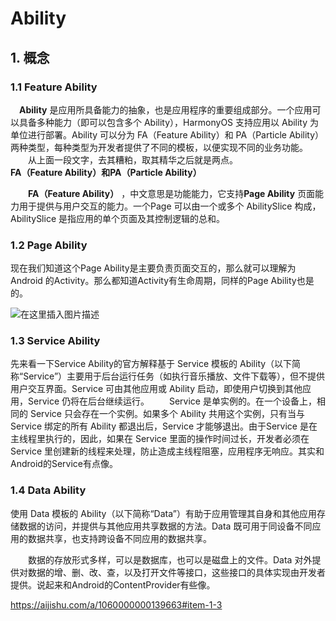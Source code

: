 # Ability



## 1. 概念

### 1.1 Feature Ability

 **Ability** 是应用所具备能力的抽象，也是应用程序的重要组成部分。一个应用可以具备多种能力（即可以包含多个 Ability），HarmonyOS 支持应用以 Ability 为单位进行部署。Ability 可以分为 FA（Feature Ability）和 PA（Particle Ability）两种类型，每种类型为开发者提供了不同的模板，以便实现不同的业务功能。
  从上面一段文字，去其糟粕，取其精华之后就是两点。**FA（Feature Ability）**和**PA（Particle Ability）**

  **FA（Feature Ability）** ，中文意思是功能能力，它支持**Page Ability** 页面能力用于提供与用户交互的能力。一个Page 可以由一个或多个 AbilitySlice 构成，AbilitySlice 是指应用的单个页面及其控制逻辑的总和。



### 1.2 Page Ability

现在我们知道这个Page Ability是主要负责页面交互的，那么就可以理解为Android 的Activity。那么都知道Activity有生命周期，同样的Page Ability也是的。

![在这里插入图片描述](https://img-blog.csdnimg.cn/20200923100950751.png?x-oss-process=image/watermark,type_ZmFuZ3poZW5naGVpdGk,shadow_10,text_aHR0cHM6Ly9ibG9nLmNzZG4ubmV0L3FxXzM4NDM2MjE0,size_16,color_FFFFFF,t_70#pic_center)

### 1.3 Service Ability

先来看一下Service Ability的官方解释基于 Service 模板的 Ability（以下简称“Service”）主要用于后台运行任务（如执行音乐播放、文件下载等），但不提供用户交互界面。Service 可由其他应用或 Ability 启动，即使用户切换到其他应用，Service 仍将在后台继续运行。
  Service 是单实例的。在一个设备上，相同的 Service 只会存在一个实例。如果多个 Ability 共用这个实例，只有当与 Service 绑定的所有 Ability 都退出后，Service 才能够退出。由于Service 是在主线程里执行的，因此，如果在 Service 里面的操作时间过长，开发者必须在Service 里创建新的线程来处理，防止造成主线程阻塞，应用程序无响应。其实和Android的Service有点像。

### 1.4 Data Ability

使用 Data 模板的 Ability（以下简称“Data”）有助于应用管理其自身和其他应用存储数据的访问，并提供与其他应用共享数据的方法。Data 既可用于同设备不同应用的数据共享，也支持跨设备不同应用的数据共享。

  数据的存放形式多样，可以是数据库，也可以是磁盘上的文件。Data 对外提供对数据的增、删、改、查，以及打开文件等接口，这些接口的具体实现由开发者提供。说起来和Android的ContentProvider有些像。









https://aijishu.com/a/1060000000139663#item-1-3

